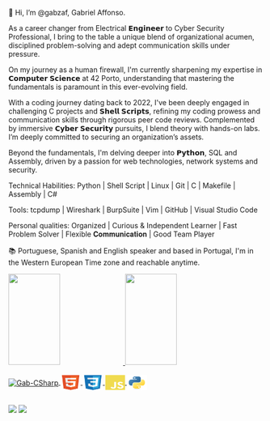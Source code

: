 👋 Hi, I’m @gabzaf, Gabriel Affonso.

As a career changer from Electrical 𝗘𝗻𝗴𝗶𝗻𝗲𝗲𝗿 to Cyber Security Professional, I bring to the table a unique blend of organizational acumen, disciplined problem-solving and adept communication skills under pressure.

On my journey as a human firewall, I'm currently sharpening my expertise in 𝗖𝗼𝗺𝗽𝘂𝘁𝗲𝗿 𝗦𝗰𝗶𝗲𝗻𝗰𝗲 at 42 Porto, understanding that mastering the fundamentals is paramount in this ever-evolving field.

With a coding journey dating back to 2022, I've been deeply engaged in challenging C projects and 𝗦𝗵𝗲𝗹𝗹 𝗦𝗰𝗿𝗶𝗽𝘁𝘀, refining my coding prowess and communication skills through rigorous peer code reviews. Complemented by immersive 𝗖𝘆𝗯𝗲𝗿 𝗦𝗲𝗰𝘂𝗿𝗶𝘁𝘆 pursuits, I blend theory with hands-on labs. I’m deeply committed to securing an organization’s assets.

Beyond the fundamentals, I'm delving deeper into 𝗣𝘆𝘁𝗵𝗼𝗻, SQL and Assembly, driven by a passion for web technologies, network systems and security.

Technical Habilities: Python | Shell Script | Linux | Git | C | Makefile | Assembly | C# 

Tools: tcpdump | Wireshark | BurpSuite | Vim | GitHub | Visual Studio Code

Personal qualities: Organized | Curious & Independent Learner | Fast Problem Solver | Flexible 𝐂𝐨𝐦𝐦𝐮𝐧𝐢𝐜𝐚𝐭𝐢𝐨𝐧 | Good Team Player

📚 Portuguese, Spanish and English speaker and based in Portugal, I'm in the Western European Time zone and reachable anytime.

<div>
  <a href="https://github.com/gabzaf">
  <img height="180em" width="45%" src="https://github-readme-stats.vercel.app/api?username=gabzaf&show_icons=true&theme=light&include_all_commits=true&count_private=true"/>
  <img height="180em" width="45%" src="https://github-readme-stats.vercel.app/api/top-langs/?username=gabzaf&layout=compact&langs_count=16&theme=light"/>
</div>
  
<div style="display: inline_block"><br>
  <img align="center" alt="Gab-CSharp" height="30" width="40" src="https://icongr.am/devicon/csharp-original.svg?size=128&color=currentColor">
  <img align="center" alt="Gab-HTML" height="30" width="40" src="https://raw.githubusercontent.com/devicons/devicon/master/icons/html5/html5-original.svg">
  <img align="center" alt="Gab-CSSL" height="30" width="40" src="https://raw.githubusercontent.com/devicons/devicon/master/icons/css3/css3-original.svg">
  <img align="center" alt="Gab-JS" height="30" width="40" src="https://raw.githubusercontent.com/devicons/devicon/master/icons/javascript/javascript-plain.svg">
  <img align="center" alt="Gab-Python" height="30" width="40" src="https://raw.githubusercontent.com/devicons/devicon/master/icons/python/python-original.svg">
</div>
  
##
  
<div>
  <a href="https://www.linkedin.com/in/gabriel-affonso-0090b836/" target="_blank"><img src="https://img.shields.io/badge/-Linkedin-%230077B5?style=for-the-badge&logo=linkedin&logoColor=white" target="_blank"></a>
  <a href="mailto:gabriel.affonsoo@gmail.com"><img src="https://img.shields.io/badge/Gmail-D14836?style=for-the-badge&logo=gmail&logoColor=white"></a>
</div>

<!---
gabzaf/gabzaf is a ✨ special ✨ repository because its `README.md` (this file) appears on your GitHub profile.
You can click the Preview link to take a look at your changes.
--->
